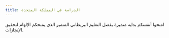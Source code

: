 ```yaml
---
title: الدراسة في المملكة المتحدة
---
```


امنحوا أنفسكم بداية متميزة بفضل التعليم البريطاني المتميز الذي يمنحكم الإلهام لتحقيق الإنجازات.
